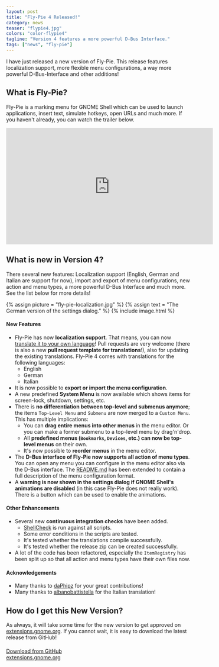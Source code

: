 ```yaml
---
layout: post
title: "Fly-Pie 4 Released!"
category: news
teaser: "flypie4.jpg"
colors: "color-flypie4"
tagline: "Version 4 features a more powerful D-Bus Interface."
tags: ["news", "fly-pie"]
---
```


I have just released a new version of Fly-Pie. 
This release features localization support, more flexible menu configurations, a way more powerful D-Bus-Interface and other additions!

<!--more-->

## What is Fly-Pie?

Fly-Pie is a marking menu for GNOME Shell which can be used to launch applications, insert text, simulate hotkeys, open URLs and much more.
If you haven't already, you can watch the trailer below.

<div class="responsive-video-169 z-depth-2 rounded">
<iframe width="560" height="315" src="https://www.youtube.com/embed/U22VxoT-tNU" frameborder="0" allow="accelerometer; autoplay; encrypted-media; gyroscope; picture-in-picture" allowfullscreen></iframe>
</div>



## What is new in Version 4?

There several new features: Localization support (English, German and Italian are support for now), import and export of menu configurations, new action and menu types, a more powerful D-Bus Interface and much more.
See the list below for more details!

{% assign picture = "fly-pie-localization.jpg" %}
{% assign text = "The German version of the settings dialog." %}
{% include image.html %}


#### New Features
* Fly-Pie has now **localization support**. That means, you can now [translate it to your own language](https://github.com/Schneegans/Fly-Pie#translating-fly-pie)! Pull requests are very welcome (there is also a new **pull request template for translations**!), also for updating the existing translations. Fly-Pie 4 comes with translations for the following languages:
  * English
  * German
  * Italian
* It is now possible to **export or import the menu configuration**.
* A new predefined **System Menu** is now available which shows items for screen-lock, shutdown, settings, etc.
* There is **no differentiation between top-level and submenus anymore**; the items `Top-Level Menu` and `Submenu` are now merged to a `Custom Menu`. This has multiple implications:
  * You can **drag entire menus into other menus** in the menu editor. Or you can make a former submenu to a top-level menu by drag'n'drop.
  * All **predefined menus (`Bookmarks`, `Devices`, etc.) can now be top-level menus** on their own.
  * It's now possible to **reorder menus** in the menu editor.
* The **D-Bus interface of Fly-Pie now supports all action of menu types**. You can open any menu you can configure in the menu editor also via the D-Bus interface. The [README.md](https://github.com/Schneegans/Fly-Pie#fly-pies-d-bus-interface) has been extended to contain a full description of the menu configuration format.
* A **warning is now shown in the settings dialog if GNOME Shell's animations are disabled** (in this case Fly-Pie does not really work). There is a button which can be used to enable the animations.

#### Other Enhancements
* Several new **continuous integration checks** have been added.
  * [ShellCheck](https://www.shellcheck.net/) is run against all scripts.
  * Some error conditions in the scripts are tested.
  * It's tested whether the translations compile successfully.
  * It's tested whether the release zip can be created successfully.
* A lot of the code has been refactored, especially the `ItemRegistry` has been split up so that all action and menu types have their own files now.

#### Acknowledgements
* Many thanks to [daPhipz](https://github.com/daPhipz) for your great contributions!
* Many thanks to [albanobattistella](https://github.com/albanobattistella) for the Italian translation!


## How do I get this New Version?

As always, it will take some time for the new version to get approved on [extensions.gnome.org](https://extensions.gnome.org/extension/3433/fly-pie/).
If you cannot wait, it is easy to download the latest release from GitHub!

<div class="row" style="margin-top:20px">
<div class="col m6 s12">
<a href="https://github.com/Schneegans/Fly-Pie#b-downloading-a-stable-release" target="_blank" class="btn-large block waves-effect">Download from GitHub</a>
</div>
<div class="col m6 s12">
<a href="https://extensions.gnome.org/extension/3433/fly-pie/" target="_blank" class="btn-large block waves-effect">extensions.gnome.org</a>
</div>
</div>
